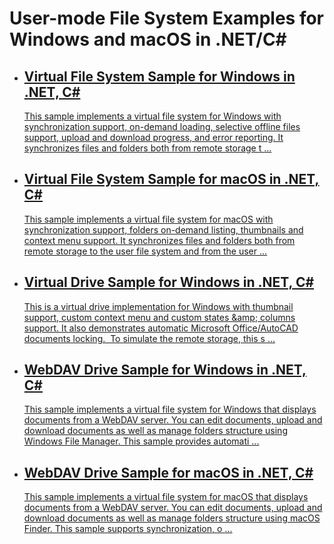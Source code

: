 
<h1>User-mode File System Examples for Windows and macOS in .NET/C#</h1>
<div class="description"></div>
<ul class="list">
<li>
<a class="link-header" href="https://github.com/ITHit/UserFileSystemSamples/tree/master/Windows/VirtualFileSystem">
<h2>Virtual File System Sample for Windows in .NET, C#</h2>
</a>

<a href="https://github.com/ITHit/UserFileSystemSamples/tree/master/Windows/VirtualFileSystem">
<p>
This sample implements a virtual file system for Windows with synchronization support, on-demand loading,&nbsp;selective offline files support, upload and download progress, and error reporting. It synchronizes files and folders both from remote storage t                                            <span>...</span>
</p>
</a>
</li>
<li>
<a class="link-header" href="https://github.com/ITHit/UserFileSystemSamples/tree/master/macOS">
<h2>Virtual File System Sample for macOS in .NET, C#</h2>
</a>

<a href="https://github.com/ITHit/UserFileSystemSamples/tree/master/macOS">
<p>
This sample implements a virtual file system for macOS with synchronization support, folders on-demand listing, thumbnails and context menu support.&nbsp;It synchronizes files and folders both from remote storage to the user file system and from the user                                             <span>...</span>
</p>
</a>
</li>
<li>
<a class="link-header" href="https://github.com/ITHit/UserFileSystemSamples/tree/master/Windows/VirtualDrive/">
<h2>Virtual Drive Sample for Windows in .NET, C#</h2>
</a>

<a href="https://github.com/ITHit/UserFileSystemSamples/tree/master/Windows/VirtualDrive/">
<p>
This is a virtual drive implementation for Windows with thumbnail support, custom context menu and custom states &amp;amp; columns support. It also demonstrates automatic Microsoft Office/AutoCAD documents locking.&nbsp;
To simulate the remote storage, this s                                            <span>...</span>
</p>
</a>
</li>
<li>
<a class="link-header" href="https://github.com/ITHit/UserFileSystemSamples/tree/master/Windows/WebDAVDrive/">
<h2>WebDAV Drive Sample for Windows in .NET, C#</h2>
</a>

<a href="https://github.com/ITHit/UserFileSystemSamples/tree/master/Windows/WebDAVDrive/">
<p>
This sample implements a virtual file system for Windows that displays documents from a WebDAV server. You can edit documents, upload and download documents as well as manage folders structure using Windows File Manager. This sample provides automati                                            <span>...</span>
</p>
</a>
</li>
<li>
<a class="link-header" href="https://www.userfilesystem.com/examples/webdav_drive_mac/">
<h2>WebDAV Drive Sample for macOS in .NET, C#</h2>
</a>

<a href="https://www.userfilesystem.com/examples/webdav_drive_mac/">
<p>
This sample implements a virtual file system for macOS that displays documents from a WebDAV server. You can edit documents, upload and download documents as well as manage folders structure using macOS Finder. This sample supports synchronization, o                                            <span>...</span>
</p>
</a>
</li>
</ul>

